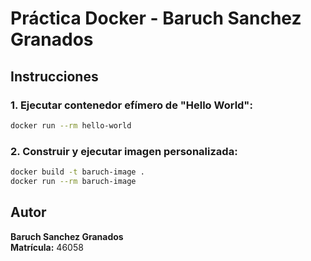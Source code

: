# Práctica Docker - Baruch Sanchez Granados

## Instrucciones

### 1. Ejecutar contenedor efímero de "Hello World":

```bash
docker run --rm hello-world
```

### 2. Construir y ejecutar imagen personalizada:

```bash
docker build -t baruch-image .
docker run --rm baruch-image
```

## Autor

**Baruch Sanchez Granados**  
**Matrícula:** 46058

